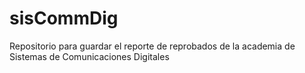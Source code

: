 # sisCommDig
Repositorio para guardar el reporte de reprobados de la academia de Sistemas de Comunicaciones Digitales

